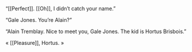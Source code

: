 “[[Perfect]]. [[Oh]], I didn’t catch your name.”

“Gale Jones. You’re Alain?”

“Alain Tremblay. Nice to meet you, Gale Jones. The kid is Hortus Brisbois.”

« [[Pleasure]], Hortus. »
